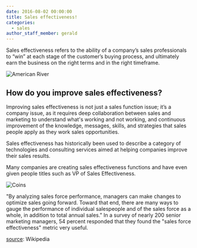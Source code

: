 ```yaml
---
date: 2016-08-02 00:00:00
title: Sales effectiveness!
categories:
  - sales
author_staff_member: gerald
---
```

Sales effectiveness refers to the ability of a company’s sales professionals to “win” at each stage of the customer’s buying process, and ultimately earn the business on the right terms and in the right timeframe.

![American River](/baseurl/_posts/bin-chicken.png)

## How do you improve sales effectiveness?

Improving sales effectiveness is not just a sales function issue; it’s a company issue, as it requires deep collaboration between sales and marketing to understand what's working and not working, and continuous improvement of the knowledge, messages, skills, and strategies that sales people apply as they work sales opportunities.

Sales effectiveness has historically been used to describe a category of technologies and consulting services aimed at helping companies improve their sales results.

Many companies are creating sales effectiveness functions and have even given people titles such as VP of Sales Effectiveness.

![Coins](https://source.unsplash.com/random/1500x1147)

"By analyzing sales force performance, managers can make changes to optimize sales going forward. Toward that end, there are many ways to gauge the performance of individual salespeople and of the sales force as a whole, in addition to total annual sales." In a survey of nearly 200 senior marketing managers, 54 percent responded that they found the "sales force effectiveness" metric very useful.

[source](https://en.wikipedia.org/wiki/Sales_effectiveness): Wikipedia